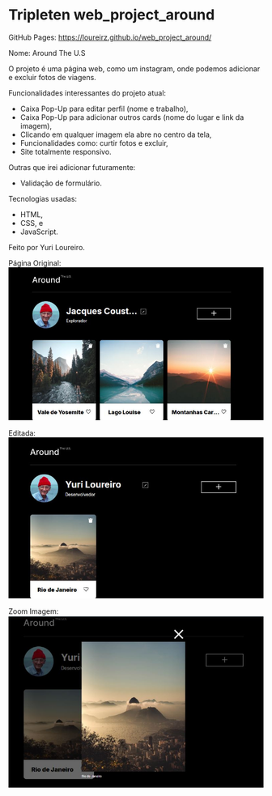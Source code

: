# Tripleten web_project_around

GitHub Pages: https://loureirz.github.io/web_project_around/

Nome: Around The U.S

O projeto é uma página web, como um instagram, onde podemos adicionar e excluir fotos de viagens.

Funcionalidades interessantes do projeto atual:

- Caixa Pop-Up para editar perfil (nome e trabalho),
- Caixa Pop-Up para adicionar outros cards (nome do lugar e link da imagem),
- Clicando em qualquer imagem ela abre no centro da tela,
- Funcionalidades como: curtir fotos e excluir,
- Site totalmente responsivo.

Outras que irei adicionar futuramente:

- Validação de formulário.

Tecnologias usadas:

- HTML,
- CSS, e
- JavaScript.

Feito por Yuri Loureiro.

Página Original:
<img src="./images/readme/original.JPG">

Editada:
<img src="./images/readme/editado.JPG">

Zoom Imagem:
<img src="./images/readme/zoom.JPG">
